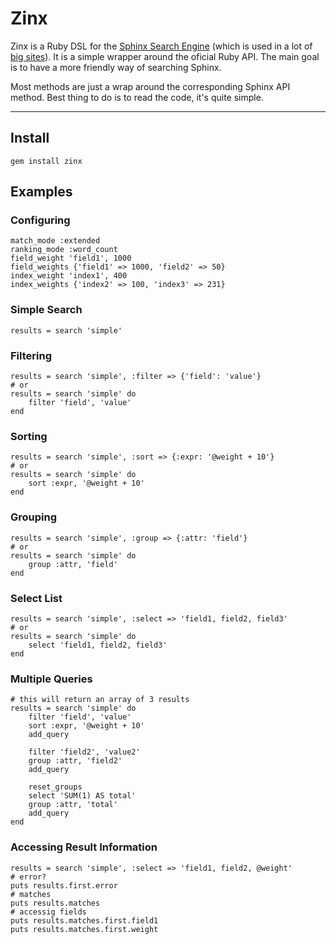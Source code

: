 # Zinx

Zinx is a Ruby DSL for the [Sphinx Search Engine](http://www.sphinxsearch.com) (which is used in a lot of [big sites](http://sphinxsearch.com/info/powered/)). It is a simple wrapper around the oficial Ruby API.
The main goal is to have a more friendly way of searching Sphinx.

Most methods are just a wrap around the corresponding Sphinx API method. Best thing to do is to read the code, it's quite simple.

---

## Install

	gem install zinx

## Examples

### Configuring

	match_mode :extended
	ranking_mode :word_count
	field_weight 'field1', 1000
	field_weights {'field1' => 1000, 'field2' => 50}
	index_weight 'index1', 400
	index_weights {'index2' => 100, 'index3' => 231}

### Simple Search

	results = search 'simple'

### Filtering

	results = search 'simple', :filter => {'field': 'value'}
	# or
	results = search 'simple' do
		filter 'field', 'value'
	end

### Sorting

	results = search 'simple', :sort => {:expr: '@weight + 10'}
	# or
	results = search 'simple' do
		sort :expr, '@weight + 10'
	end

### Grouping

	results = search 'simple', :group => {:attr: 'field'}
	# or
	results = search 'simple' do
		group :attr, 'field'
	end

### Select List

	results = search 'simple', :select => 'field1, field2, field3'
	# or
	results = search 'simple' do
		select 'field1, field2, field3'
	end

### Multiple Queries

	# this will return an array of 3 results
	results = search 'simple' do
		filter 'field', 'value'
		sort :expr, '@weight + 10'
		add_query

		filter 'field2', 'value2'
		group :attr, 'field2'
		add_query

		reset_groups
		select 'SUM(1) AS total'
		group :attr, 'total'
		add_query
	end

### Accessing Result Information

	results = search 'simple', :select => 'field1, field2, @weight'
	# error?
	puts results.first.error
	# matches
	puts results.matches
	# accessig fields
	puts results.matches.first.field1
	puts results.matches.first.weight